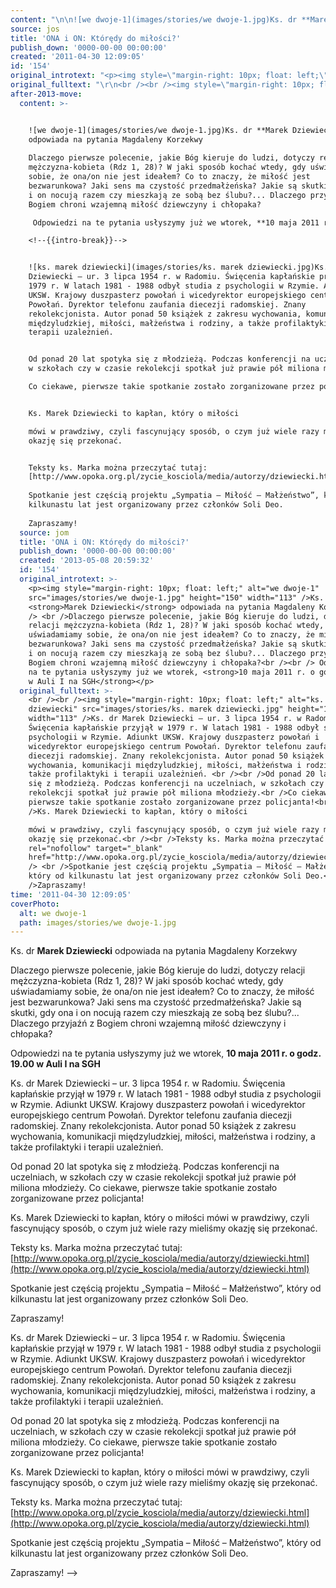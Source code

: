 ```yaml
---
content: "\n\n![we dwoje-1](images/stories/we dwoje-1.jpg)Ks. dr **Marek Dziewiecki** odpowiada na pytania Magdaleny Korzekwy\n \nDlaczego pierwsze polecenie, jakie Bóg kieruje do ludzi, dotyczy relacji mężczyzna-kobieta (Rdz 1, 28)? W jaki sposób kochać wtedy, gdy uświadamiamy sobie, że ona/on nie jest ideałem? Co to znaczy, że miłość jest bezwarunkowa? Jaki sens ma czystość przedmałżeńska? Jakie są skutki, gdy ona i on nocują razem czy mieszkają ze sobą bez ślubu?... Dlaczego przyjaźń z Bogiem chroni wzajemną miłość dziewczyny i chłopaka?\n\n Odpowiedzi na te pytania usłyszymy już we wtorek, **10 maja 2011 r. o godz. 19.00 w Auli I na SGH**\n\n<!--{{intro-break}}-->\n\n![ks. marek dziewiecki](images/stories/ks. marek dziewiecki.jpg)Ks. dr Marek Dziewiecki – ur. 3 lipca 1954 r. w Radomiu. Święcenia kapłańskie przyjął w 1979 r. W latach 1981 - 1988 odbył studia z psychologii w Rzymie. Adiunkt UKSW. Krajowy duszpasterz powołań i wicedyrektor europejskiego centrum Powołań. Dyrektor telefonu zaufania diecezji radomskiej. Znany rekolekcjonista. Autor ponad 50 książek z zakresu wychowania, komunikacji międzyludzkiej, miłości, małżeństwa i rodziny, a także profilaktyki i terapii uzależnień. \n\nOd ponad 20 lat spotyka się z młodzieżą. Podczas konferencji na uczelniach, w szkołach czy w czasie rekolekcji spotkał już prawie pół miliona młodzieży.\nCo ciekawe, pierwsze takie spotkanie zostało zorganizowane przez policjanta!\n\nKs. Marek Dziewiecki to kapłan, który o miłości \nmówi w prawdziwy, czyli fascynujący sposób, o czym już wiele razy mieliśmy okazję się przekonać.\n\nTeksty ks. Marka można przeczytać tutaj: [http://www.opoka.org.pl/zycie_kosciola/media/autorzy/dziewiecki.html](http://www.opoka.org.pl/zycie_kosciola/media/autorzy/dziewiecki.html)\n \nSpotkanie jest częścią projektu „Sympatia – Miłość – Małżeństwo”, który od kilkunastu lat jest organizowany przez członków Soli Deo.\n \nZapraszamy!\n\n<!--CONTENT FROM OLD SERVER (jos before 2013): \n\n![we dwoje-1](images/stories/we dwoje-1.jpg)Ks. dr **Marek Dziewiecki** odpowiada na pytania Magdaleny Korzekwy\n \nDlaczego pierwsze polecenie, jakie Bóg kieruje do ludzi, dotyczy relacji mężczyzna-kobieta (Rdz 1, 28)? W jaki sposób kochać wtedy, gdy uświadamiamy sobie, że ona/on nie jest ideałem? Co to znaczy, że miłość jest bezwarunkowa? Jaki sens ma czystość przedmałżeńska? Jakie są skutki, gdy ona i on nocują razem czy mieszkają ze sobą bez ślubu?... Dlaczego przyjaźń z Bogiem chroni wzajemną miłość dziewczyny i chłopaka?\n\n Odpowiedzi na te pytania usłyszymy już we wtorek, **10 maja 2011 r. o godz. 19.00 w Auli I na SGH**\n\r\n\n<!--{{intro-break}}-->\n\r\n\n![ks. marek dziewiecki](images/stories/ks. marek dziewiecki.jpg)Ks. dr Marek Dziewiecki – ur. 3 lipca 1954 r. w Radomiu. Święcenia kapłańskie przyjął w 1979 r. W latach 1981 - 1988 odbył studia z psychologii w Rzymie. Adiunkt UKSW. Krajowy duszpasterz powołań i wicedyrektor europejskiego centrum Powołań. Dyrektor telefonu zaufania diecezji radomskiej. Znany rekolekcjonista. Autor ponad 50 książek z zakresu wychowania, komunikacji międzyludzkiej, miłości, małżeństwa i rodziny, a także profilaktyki i terapii uzależnień. \n\nOd ponad 20 lat spotyka się z młodzieżą. Podczas konferencji na uczelniach, w szkołach czy w czasie rekolekcji spotkał już prawie pół miliona młodzieży.\nCo ciekawe, pierwsze takie spotkanie zostało zorganizowane przez policjanta!\n\nKs. Marek Dziewiecki to kapłan, który o miłości mówi w prawdziwy, czyli fascynujący sposób, o czym już wiele razy mieliśmy okazję się przekonać.\n\nTeksty ks. Marka można przeczytać tutaj: [http://www.opoka.org.pl/zycie_kosciola/media/autorzy/dziewiecki.html](http://www.opoka.org.pl/zycie_kosciola/media/autorzy/dziewiecki.html)\n \nSpotkanie jest częścią projektu „Sympatia – Miłość – Małżeństwo”, który od kilkunastu lat jest organizowany przez członków Soli Deo.\n \nZapraszamy!\n-->"
source: jos
title: 'ONA i ON: Którędy do miłości?'
publish_down: '0000-00-00 00:00:00'
created: '2011-04-30 12:09:05'
id: '154'
original_introtext: "<p><img style=\"margin-right: 10px; float: left;\" alt=\"we dwoje-1\" src=\"images/stories/we dwoje-1.jpg\" height=\"150\" width=\"113\" />Ks. dr <strong>Marek Dziewiecki</strong> odpowiada na pytania Magdaleny Korzekwy<br /> <br />Dlaczego pierwsze polecenie, jakie Bóg kieruje do ludzi, dotyczy relacji mężczyzna-kobieta (Rdz 1, 28)? W jaki sposób kochać wtedy, gdy uświadamiamy sobie, że ona/on nie jest ideałem? Co to znaczy, że miłość jest bezwarunkowa? Jaki sens ma czystość przedmałżeńska? Jakie są skutki, gdy ona i on nocują razem czy mieszkają ze sobą bez ślubu?... Dlaczego przyjaźń z Bogiem chroni wzajemną miłość dziewczyny i chłopaka?<br /><br /> Odpowiedzi na te pytania usłyszymy już we wtorek, <strong>10 maja 2011 r. o godz. 19.00 w Auli I na SGH</strong></p>\r\n"
original_fulltext: "\r\n<br /><br /><img style=\"margin-right: 10px; float: left;\" alt=\"ks. marek dziewiecki\" src=\"images/stories/ks. marek dziewiecki.jpg\" height=\"150\" width=\"113\" />Ks. dr Marek Dziewiecki – ur. 3 lipca 1954 r. w Radomiu. Święcenia kapłańskie przyjął w 1979 r. W latach 1981 - 1988 odbył studia z psychologii w Rzymie. Adiunkt UKSW. Krajowy duszpasterz powołań i wicedyrektor europejskiego centrum Powołań. Dyrektor telefonu zaufania diecezji radomskiej. Znany rekolekcjonista. Autor ponad 50 książek z zakresu wychowania, komunikacji międzyludzkiej, miłości, małżeństwa i rodziny, a także profilaktyki i terapii uzależnień. <br /><br />Od ponad 20 lat spotyka się z młodzieżą. Podczas konferencji na uczelniach, w szkołach czy w czasie rekolekcji spotkał już prawie pół miliona młodzieży.<br />Co ciekawe, pierwsze takie spotkanie zostało zorganizowane przez policjanta!<br /><br />Ks. Marek Dziewiecki to kapłan, który o miłości mówi w prawdziwy, czyli fascynujący sposób, o czym już wiele razy mieliśmy okazję się przekonać.<br /><br />Teksty ks. Marka można przeczytać tutaj: <a rel=\"nofollow\" target=\"_blank\" href=\"http://www.opoka.org.pl/zycie_kosciola/media/autorzy/dziewiecki.html\">http://www.opoka.org.pl/zycie_kosciola/media/autorzy/dziewiecki.html</a><br /> <br />Spotkanie jest częścią projektu „Sympatia – Miłość – Małżeństwo”, który od kilkunastu lat jest organizowany przez członków Soli Deo.<br /> <br />Zapraszamy!"
after-2013-move:
  content: >-


    ![we dwoje-1](images/stories/we dwoje-1.jpg)Ks. dr **Marek Dziewiecki**
    odpowiada na pytania Magdaleny Korzekwy
     
    Dlaczego pierwsze polecenie, jakie Bóg kieruje do ludzi, dotyczy relacji
    mężczyzna-kobieta (Rdz 1, 28)? W jaki sposób kochać wtedy, gdy uświadamiamy
    sobie, że ona/on nie jest ideałem? Co to znaczy, że miłość jest
    bezwarunkowa? Jaki sens ma czystość przedmałżeńska? Jakie są skutki, gdy ona
    i on nocują razem czy mieszkają ze sobą bez ślubu?... Dlaczego przyjaźń z
    Bogiem chroni wzajemną miłość dziewczyny i chłopaka?

     Odpowiedzi na te pytania usłyszymy już we wtorek, **10 maja 2011 r. o godz. 19.00 w Auli I na SGH**

    <!--{{intro-break}}-->


    ![ks. marek dziewiecki](images/stories/ks. marek dziewiecki.jpg)Ks. dr Marek
    Dziewiecki – ur. 3 lipca 1954 r. w Radomiu. Święcenia kapłańskie przyjął w
    1979 r. W latach 1981 - 1988 odbył studia z psychologii w Rzymie. Adiunkt
    UKSW. Krajowy duszpasterz powołań i wicedyrektor europejskiego centrum
    Powołań. Dyrektor telefonu zaufania diecezji radomskiej. Znany
    rekolekcjonista. Autor ponad 50 książek z zakresu wychowania, komunikacji
    międzyludzkiej, miłości, małżeństwa i rodziny, a także profilaktyki i
    terapii uzależnień. 


    Od ponad 20 lat spotyka się z młodzieżą. Podczas konferencji na uczelniach,
    w szkołach czy w czasie rekolekcji spotkał już prawie pół miliona młodzieży.

    Co ciekawe, pierwsze takie spotkanie zostało zorganizowane przez policjanta!


    Ks. Marek Dziewiecki to kapłan, który o miłości 

    mówi w prawdziwy, czyli fascynujący sposób, o czym już wiele razy mieliśmy
    okazję się przekonać.


    Teksty ks. Marka można przeczytać tutaj:
    [http://www.opoka.org.pl/zycie_kosciola/media/autorzy/dziewiecki.html](http://www.opoka.org.pl/zycie_kosciola/media/autorzy/dziewiecki.html)
     
    Spotkanie jest częścią projektu „Sympatia – Miłość – Małżeństwo”, który od
    kilkunastu lat jest organizowany przez członków Soli Deo.
     
    Zapraszamy!
  source: jom
  title: 'ONA i ON: Którędy do miłości?'
  publish_down: '0000-00-00 00:00:00'
  created: '2013-05-08 20:59:32'
  id: '154'
  original_introtext: >-
    <p><img style="margin-right: 10px; float: left;" alt="we dwoje-1"
    src="images/stories/we dwoje-1.jpg" height="150" width="113" />Ks. dr
    <strong>Marek Dziewiecki</strong> odpowiada na pytania Magdaleny Korzekwy<br
    /> <br />Dlaczego pierwsze polecenie, jakie Bóg kieruje do ludzi, dotyczy
    relacji mężczyzna-kobieta (Rdz 1, 28)? W jaki sposób kochać wtedy, gdy
    uświadamiamy sobie, że ona/on nie jest ideałem? Co to znaczy, że miłość jest
    bezwarunkowa? Jaki sens ma czystość przedmałżeńska? Jakie są skutki, gdy ona
    i on nocują razem czy mieszkają ze sobą bez ślubu?... Dlaczego przyjaźń z
    Bogiem chroni wzajemną miłość dziewczyny i chłopaka?<br /><br /> Odpowiedzi
    na te pytania usłyszymy już we wtorek, <strong>10 maja 2011 r. o godz. 19.00
    w Auli I na SGH</strong></p>
  original_fulltext: >-
    <br /><br /><img style="margin-right: 10px; float: left;" alt="ks. marek
    dziewiecki" src="images/stories/ks. marek dziewiecki.jpg" height="150"
    width="113" />Ks. dr Marek Dziewiecki – ur. 3 lipca 1954 r. w Radomiu.
    Święcenia kapłańskie przyjął w 1979 r. W latach 1981 - 1988 odbył studia z
    psychologii w Rzymie. Adiunkt UKSW. Krajowy duszpasterz powołań i
    wicedyrektor europejskiego centrum Powołań. Dyrektor telefonu zaufania
    diecezji radomskiej. Znany rekolekcjonista. Autor ponad 50 książek z zakresu
    wychowania, komunikacji międzyludzkiej, miłości, małżeństwa i rodziny, a
    także profilaktyki i terapii uzależnień. <br /><br />Od ponad 20 lat spotyka
    się z młodzieżą. Podczas konferencji na uczelniach, w szkołach czy w czasie
    rekolekcji spotkał już prawie pół miliona młodzieży.<br />Co ciekawe,
    pierwsze takie spotkanie zostało zorganizowane przez policjanta!<br /><br
    />Ks. Marek Dziewiecki to kapłan, który o miłości 

    mówi w prawdziwy, czyli fascynujący sposób, o czym już wiele razy mieliśmy
    okazję się przekonać.<br /><br />Teksty ks. Marka można przeczytać tutaj: <a
    rel="nofollow" target="_blank"
    href="http://www.opoka.org.pl/zycie_kosciola/media/autorzy/dziewiecki.html">http://www.opoka.org.pl/zycie_kosciola/media/autorzy/dziewiecki.html</a><br
    /> <br />Spotkanie jest częścią projektu „Sympatia – Miłość – Małżeństwo”,
    który od kilkunastu lat jest organizowany przez członków Soli Deo.<br /> <br
    />Zapraszamy!
time: '2011-04-30 12:09:05'
coverPhoto:
  alt: we dwoje-1
  path: images/stories/we dwoje-1.jpg
---
```

Ks. dr **Marek Dziewiecki** odpowiada na pytania Magdaleny Korzekwy
 
Dlaczego pierwsze polecenie, jakie Bóg kieruje do ludzi, dotyczy relacji mężczyzna-kobieta (Rdz 1, 28)? W jaki sposób kochać wtedy, gdy uświadamiamy sobie, że ona/on nie jest ideałem? Co to znaczy, że miłość jest bezwarunkowa? Jaki sens ma czystość przedmałżeńska? Jakie są skutki, gdy ona i on nocują razem czy mieszkają ze sobą bez ślubu?... Dlaczego przyjaźń z Bogiem chroni wzajemną miłość dziewczyny i chłopaka?

 Odpowiedzi na te pytania usłyszymy już we wtorek, **10 maja 2011 r. o godz. 19.00 w Auli I na SGH**

<!--{{intro-break}}-->

Ks. dr Marek Dziewiecki – ur. 3 lipca 1954 r. w Radomiu. Święcenia kapłańskie przyjął w 1979 r. W latach 1981 - 1988 odbył studia z psychologii w Rzymie. Adiunkt UKSW. Krajowy duszpasterz powołań i wicedyrektor europejskiego centrum Powołań. Dyrektor telefonu zaufania diecezji radomskiej. Znany rekolekcjonista. Autor ponad 50 książek z zakresu wychowania, komunikacji międzyludzkiej, miłości, małżeństwa i rodziny, a także profilaktyki i terapii uzależnień. 

Od ponad 20 lat spotyka się z młodzieżą. Podczas konferencji na uczelniach, w szkołach czy w czasie rekolekcji spotkał już prawie pół miliona młodzieży.
Co ciekawe, pierwsze takie spotkanie zostało zorganizowane przez policjanta!

Ks. Marek Dziewiecki to kapłan, który o miłości 
mówi w prawdziwy, czyli fascynujący sposób, o czym już wiele razy mieliśmy okazję się przekonać.

Teksty ks. Marka można przeczytać tutaj: [http://www.opoka.org.pl/zycie_kosciola/media/autorzy/dziewiecki.html](http://www.opoka.org.pl/zycie_kosciola/media/autorzy/dziewiecki.html)
 
Spotkanie jest częścią projektu „Sympatia – Miłość – Małżeństwo”, który od kilkunastu lat jest organizowany przez członków Soli Deo.
 
Zapraszamy!

<!--CONTENT FROM OLD SERVER (jos before 2013): 

Ks. dr **Marek Dziewiecki** odpowiada na pytania Magdaleny Korzekwy
 
Dlaczego pierwsze polecenie, jakie Bóg kieruje do ludzi, dotyczy relacji mężczyzna-kobieta (Rdz 1, 28)? W jaki sposób kochać wtedy, gdy uświadamiamy sobie, że ona/on nie jest ideałem? Co to znaczy, że miłość jest bezwarunkowa? Jaki sens ma czystość przedmałżeńska? Jakie są skutki, gdy ona i on nocują razem czy mieszkają ze sobą bez ślubu?... Dlaczego przyjaźń z Bogiem chroni wzajemną miłość dziewczyny i chłopaka?

 Odpowiedzi na te pytania usłyszymy już we wtorek, **10 maja 2011 r. o godz. 19.00 w Auli I na SGH**


<!--{{intro-break}}-->


Ks. dr Marek Dziewiecki – ur. 3 lipca 1954 r. w Radomiu. Święcenia kapłańskie przyjął w 1979 r. W latach 1981 - 1988 odbył studia z psychologii w Rzymie. Adiunkt UKSW. Krajowy duszpasterz powołań i wicedyrektor europejskiego centrum Powołań. Dyrektor telefonu zaufania diecezji radomskiej. Znany rekolekcjonista. Autor ponad 50 książek z zakresu wychowania, komunikacji międzyludzkiej, miłości, małżeństwa i rodziny, a także profilaktyki i terapii uzależnień. 

Od ponad 20 lat spotyka się z młodzieżą. Podczas konferencji na uczelniach, w szkołach czy w czasie rekolekcji spotkał już prawie pół miliona młodzieży.
Co ciekawe, pierwsze takie spotkanie zostało zorganizowane przez policjanta!

Ks. Marek Dziewiecki to kapłan, który o miłości mówi w prawdziwy, czyli fascynujący sposób, o czym już wiele razy mieliśmy okazję się przekonać.

Teksty ks. Marka można przeczytać tutaj: [http://www.opoka.org.pl/zycie_kosciola/media/autorzy/dziewiecki.html](http://www.opoka.org.pl/zycie_kosciola/media/autorzy/dziewiecki.html)
 
Spotkanie jest częścią projektu „Sympatia – Miłość – Małżeństwo”, który od kilkunastu lat jest organizowany przez członków Soli Deo.
 
Zapraszamy!
-->

<!--{{json:{"created_date":"2011-04-30 12:09:05","publish_down":"0000-00-00 00:00:00","id":"154"}}}-->